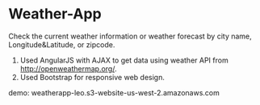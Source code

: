 # Weather-App
Check the current weather information or weather forecast by city name, Longitude&Latitude, or zipcode.

1. Used AngularJS with AJAX to get data using weather API from http://openweathermap.org/.
2. Used Bootstrap for responsive web design.

demo: weatherapp-leo.s3-website-us-west-2.amazonaws.com

